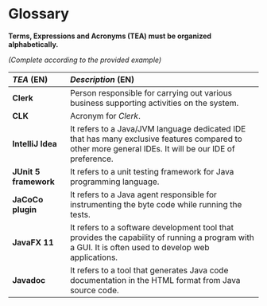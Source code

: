 # Glossary

**Terms, Expressions and Acronyms (TEA) must be organized alphabetically.**

_(Complete according to the provided example)_

| **_TEA_** (EN)        | **_Description_** (EN)                                                                                                                                 |                                   
|:----------------------|:-------------------------------------------------------------------------------------------------------------------------------------------------------|
| **Clerk**             | Person responsible for carrying out various business supporting activities on the system.                                                              |
| **CLK**               | Acronym for _Clerk_.                                                                                                                                   |
| **IntelliJ Idea**     | It refers to a Java/JVM language dedicated IDE that has many exclusive features compared to other more general IDEs. It will be our IDE of preference. |
| **JUnit 5 framework** | It refers to a unit testing framework for Java programming language.                                                                                   |
| **JaCoCo plugin**     | It refers to a Java agent responsible for instrumenting the byte code while running the tests.                                                         |
| **JavaFX 11**         | It refers to a software development tool that provides the capability of running a program with a GUI. It is often used to develop web applications.   |
| **Javadoc**           | It refers to a tool that generates Java code documentation in the HTML format from Java source code.                                                   |








